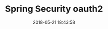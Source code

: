 ---
layout: post
title: "Spring Security oauth2"
date: 2018-05-21 18:43:58
image: 'https://adongs.github.io/assets/img/resources/springsecurity.jpg'
description: 学习Spring Security oauth2
category: 'Spring Security oauth2'
tags:
- Spring boot
- Spring
- Spring Cloud
- Spring Security oauth2
- Spring Security
introduction: Spring Security oauth2 搭建和理解
---